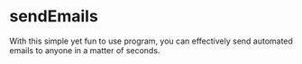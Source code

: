 # sendEmails
With this simple yet fun to use program, 
you can effectively send automated emails to anyone in a matter of seconds.  